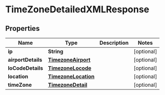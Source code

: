 # TimeZoneDetailedXMLResponse

## Properties

Name | Type | Description | Notes
------------ | ------------- | ------------- | -------------
**ip** | **String** |  | [optional] 
**airportDetails** | [**TimezoneAirport**](TimezoneAirport.md) |  | [optional] 
**loCodeDetails** | [**TimezoneLocode**](TimezoneLocode.md) |  | [optional] 
**location** | [**TimezoneLocation**](TimezoneLocation.md) |  | [optional] 
**timeZone** | [**TimezoneDetail**](TimezoneDetail.md) |  | [optional] 


